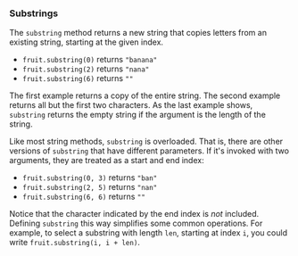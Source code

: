 ###  Substrings



The `substring` method returns a new string that copies letters from an existing string, starting at the given index.



*  `fruit.substring(0)` returns `"banana"`
*  `fruit.substring(2)` returns `"nana"`
*  `fruit.substring(6)` returns `""`


The first example returns a copy of the entire string.
The second example returns all but the first two characters.
As the last example shows, `substring` returns the empty string if the argument is the length of the string.

Like most string methods, `substring` is overloaded.
That is, there are other versions of `substring` that have different parameters.
If it's invoked with two arguments, they are treated as a start and end index:



*  `fruit.substring(0, 3)` returns `"ban"`
*  `fruit.substring(2, 5)` returns `"nan"`
*  `fruit.substring(6, 6)` returns `""`


Notice that the character indicated by the end index is *not* included.
Defining `substring` this way simplifies some common operations.
For example, to select a substring with length `len`, starting at index `i`, you could write `fruit.substring(i, i + len)`.